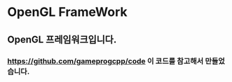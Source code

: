 # OpenGL FrameWork

## OpenGL 프레임워크입니다.   
### https://github.com/gameprogcpp/code 이 코드를 참고해서 만들었습니다.
